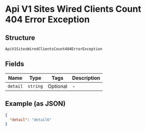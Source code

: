 
# Api V1 Sites Wired Clients Count 404 Error Exception

## Structure

`ApiV1SitesWiredClientsCount404ErrorException`

## Fields

| Name | Type | Tags | Description |
|  --- | --- | --- | --- |
| `detail` | `string` | Optional | - |

## Example (as JSON)

```json
{
  "detail": "detail6"
}
```

